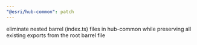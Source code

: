 ```yaml
---
"@esri/hub-common": patch
---
```


eliminate nested barrel (index.ts) files in hub-common while preserving all existing exports from the root barrel file
